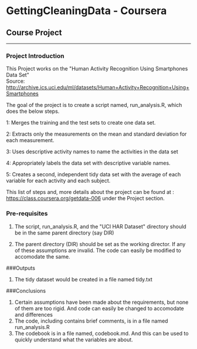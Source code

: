 # GettingCleaningData - Coursera 
## Course Project
___________________

### Project Introduction 
This Project works on the "Human Activity Recognition Using Smartphones Data Set"<br>
Source: http://archive.ics.uci.edu/ml/datasets/Human+Activity+Recognition+Using+Smartphones

The goal of the project is to create a script named, run_analysis.R, which does the below steps.

1: Merges the training and the test sets to create one data set.

2: Extracts only the measurements on the mean and standard deviation for each measurement. 

3: Uses descriptive activity names to name the activities in the data set

4: Appropriately labels the data set with descriptive variable names. 

5: Creates a second, independent tidy data set with the average of each variable for each activity and each subject.

This list of steps and, more details about the project can be found at : https://class.coursera.org/getdata-006 under the Project section.

### Pre-requisites
1. The script, run_analysis.R, and the "UCI HAR Dataset" directory should be in the same parent directory (say DIR)

2. The parent directory (DIR) should be set as the working director. 
If any of these assumptions are invalid. The code can easily be modified to accomodate the same. 

###Outputs
1. The tidy dataset would be created in a file named tidy.txt

###Conclusions
1. Certain assumptions have been made about the requirements, but none of them are too rigid. And code can easily be changed to accomodate
and differences
2. The code, including contains brief comments, is in a file named run_analysis.R
3. The codebook is in a file named, codebook.md. And this can be used to quickly understand what the variables are about. 